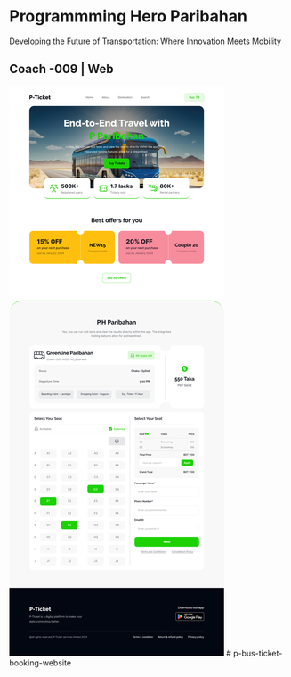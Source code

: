 # Programmming Hero Paribahan

Developing the Future of Transportation: Where Innovation Meets Mobility

## Coach -009 | Web

<img src="./Landing Page Design.jpg" />
#   p - b u s - t i c k e t - b o o k i n g - w e b s i t e 
 
 